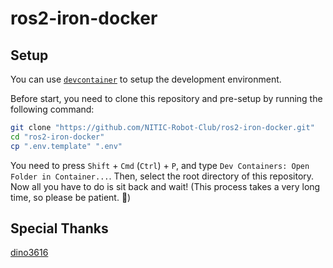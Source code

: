 # ros2-iron-docker

## Setup

You can use [`devcontainer`](https://github.com/microsoft/vscode-dev-containers) to setup the development environment.

Before start, you need to clone this repository and pre-setup by running the following command:

```bash
git clone "https://github.com/NITIC-Robot-Club/ros2-iron-docker.git"
cd "ros2-iron-docker"
cp ".env.template" ".env"
```

You need to press `Shift` + `Cmd` (`Ctrl`) + `P`, and type `Dev Containers: Open Folder in Container...`. Then, select the root directory of this repository.
Now all you have to do is sit back and wait! (This process takes a very long time, so please be patient. 🍵)

## Special Thanks

[dino3616](https://github.com/dino3616)
